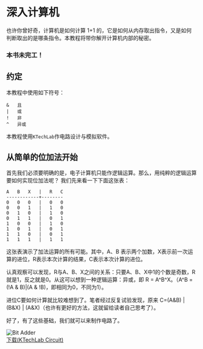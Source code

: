 深入计算机
======================================================================
也许你曾好奇，计算机是如何计算 1+1 的，它是如何从内存取出指令，又是如何判断取出的是哪条指令。本教程将带你解开计算机内部的秘密。

<h3>本书未完工！</h3>

约定
------------------------------------------------------------
本教程中使用如下符号：

	&	且
	|	或
	!	非
	^	异或

本教程使用`KTechLab`作电路设计与模拟软件。

从简单的位加法开始
------------------------------------------------------------
[bit_adder]: res/image/bit_adder.png?raw=true "Bit Adder"
[bit_adder_circuit]: res/circuit/bit_adder.circuit?raw=true

首先我们必须要明确的是，电子计算机只能作逻辑运算。那么，用纯粹的逻辑运算要如何实现位加法呢？
我们先来看一下下面这张表：

	A	B	X	|	R	C
	------------+--------
	0	0	0	|	0	0
	0	0	1	|	1	0
	0	1	0	|	1	0
	0	1	1	|	0	1
	1	0	0	|	1	0
	1	0	1	|	0	1
	1	1	0	|	0	1
	1	1	1	|	1	1

这张表演示了加法运算的所有可能。其中，A、B 表示两个加数，X表示前一次运算的进位，R表示本次计算的结果，C表示本次计算的进位。

认真观察可以发现，R与A、B、X之间的关系：只要A、B、X中1的个数是奇数，R就是1，反之就是0。从这可以想到一种逻辑运算：异或，即 R = A^B^X。（A^B = (!A & B)|(A & !B)，即相同为0，不同为1）。

进位C要如何计算就比较难想到了。笔者经过反复试验发现，原来 C=(A&B) | (B&X) | (A&X)（也许有更好的方法，这就留给读者自己思考了）。

好了，有了这些基础，我们就可以来制作电路了。

![][bit_adder]<br>[下载(KTechLab Circuit)][bit_adder_circuit]
